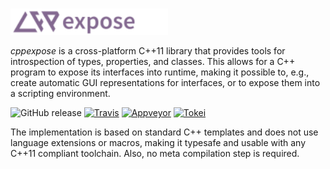 [//]: # (Comment)

<br><a href="https://github.com/cginternals/cppexpose/"><img src="https://raw.githubusercontent.com/cginternals/cppexpose/master/cppexpose-logo.svg?sanitize=true" width="50%"></a>

*cppexpose* is a cross-platform C++11 library that provides tools for introspection of types,
properties, and classes. This allows for a C++ program to expose its interfaces into
runtime, making it possible to, e.g., create automatic GUI representations for interfaces,
or to expose them into a scripting environment.

![GitHub release](https://img.shields.io/github/release/cginternals/cppexpose.svg)
[![Travis](https://img.shields.io/travis/cginternals/cppexpose/master.svg?style=flat&logo=travis)](https://travis-ci.org/cginternals/cppexpose)
[![Appveyor](https://img.shields.io/appveyor/ci/scheibel/cppexpose/master.svg?style=flat&logo=appveyor)](https://ci.appveyor.com/project/scheibel/cppexpose/branch/master)
[![Tokei](https://tokei.rs/b1/github/cginternals/cppexpose)](https://github.com/Aaronepower/tokei)

The implementation is based on standard C++ templates and does not use language extensions
or macros, making it typesafe and usable with any C++11 compliant toolchain. Also, no meta
compilation step is required.
